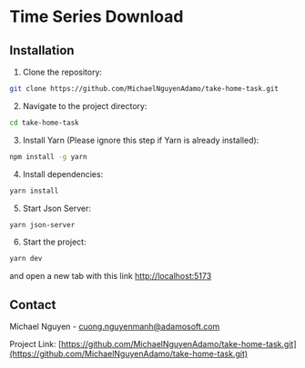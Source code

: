 # Time Series Download

## Installation

1. Clone the repository:

```bash
git clone https://github.com/MichaelNguyenAdamo/take-home-task.git
```

2. Navigate to the project directory:

```bash
cd take-home-task
```

3. Install Yarn (Please ignore this step if Yarn is already installed):

```bash
npm install -g yarn
```

4. Install dependencies:

```bash
yarn install
```

5. Start Json Server:

```bash
yarn json-server
```

6. Start the project:

```bash
yarn dev
```

and open a new tab with this link [http://localhost:5173](http://localhost:5173)

## Contact

Michael Nguyen - cuong.nguyenmanh@adamosoft.com

Project Link: [https://github.com/MichaelNguyenAdamo/take-home-task.git](https://github.com/MichaelNguyenAdamo/take-home-task.git)
